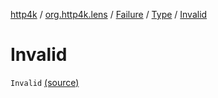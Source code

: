 [http4k](../../../index.md) / [org.http4k.lens](../../index.md) / [Failure](../index.md) / [Type](index.md) / [Invalid](./-invalid.md)

# Invalid

`Invalid` [(source)](https://github.com/http4k/http4k/blob/master/http4k-core/src/main/kotlin/org/http4k/lens/lensFailure.kt#L18)